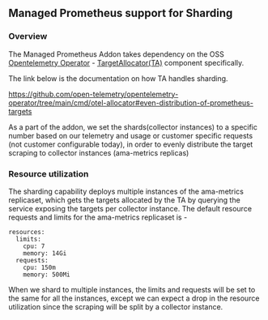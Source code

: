 ## Managed Prometheus support for Sharding


### Overview
The Managed Prometheus Addon takes dependency on the  OSS [Opentelemetry Operator](https://github.com/open-telemetry/opentelemetry-operator) - [TargetAllocator(TA)](https://github.com/open-telemetry/opentelemetry-operator/tree/main/cmd/otel-allocator#target-allocator) component specifically.

The link below is the documentation on how TA handles sharding.

https://github.com/open-telemetry/opentelemetry-operator/tree/main/cmd/otel-allocator#even-distribution-of-prometheus-targets

As a part of the addon, we set the shards(collector instances) to a specific number based on our telemetry and usage or customer specific requests (not customer configurable today), in order to evenly distribute the target scraping to collector instances (ama-metrics replicas)

### Resource utilization
The sharding capability deploys multiple instances of the ama-metrics replicaset, which gets the targets allocated by the TA by querying the service exposing the targets per collector instance.
The default resource requests and limits for the ama-metrics replicaset is -
````
resources:
  limits:
    cpu: 7
    memory: 14Gi
  requests:
    cpu: 150m
    memory: 500Mi
````
When we shard to multiple instances, the limits and requests will be set to the same for all the instances, except we can expect a drop in the resource utilization since the scraping will be split by a collector instance.



